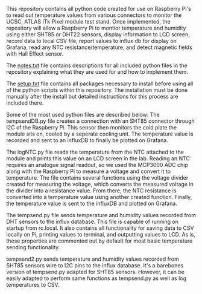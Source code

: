 This repository contains all python code created for use on Raspberry Pi's to read out temperature values from various connectors to monitor the UCSC, ATLAS ITk Pixel module test stand. Once implemented, the repository will allow a Raspberry Pi to montior temperature and humidity using either SHT85 or DHT22 sensors, display information to LCD screen, record data to local CSV file, report values to influx db for display on Grafana, read any NTC resistance/temperature, and detect magnetic fields with Hall Effect sensor.

The [notes.txt](https://github.com/npeake/Raspberry-Pi-Monitoring/blob/main/notes.txt) file contains descriptions for all included python files in the repository explaining what they are used for and how to implement them.

The [setup.txt](https://github.com/npeake/Raspberry-Pi-Monitoring/blob/main/setup.txt) file contains all packages necessary to install before using all of the python scripts within this repository. The installation must be done manually after the install but detailed instructions for this process are included there. 

Some of the most used python files are described below:
The tempsendDB.py file creates a connection with an SHT85 connector through I2C of the Raspberry Pi. This sensor then monitors the cold plate the module sits on, cooled by a seperate cooling unit. The temperature value is recorded and sent to an influxDB to finally be plotted on Grafana.

The logNTC.py file reads the temperature from the NTC attached to the module and prints this value on an LCD screen in the lab. Reading an NTC requires an analogue signal readout, so we used the MCP3000 ADC chip along with the Raspberry Pi to measure a voltage and convert it to temperature. The file contains several functions using the voltage divider created for measuring the voltage, which converts the measured voltage in the divider into a resistance value. From there, the NTC resistance is converted into a temperature value using another created function. Finally, the temperature value is sent to the influxDB and plotted on Grafana. 

The tempsend.py file sends temperature and humidity values recorded from DHT sensors to the influx database. This file is capable of running on startup from rc.local. It also contains all functionality for saving data to CSV locally on Pi, printing values to terminal, and outputting values to LCD. As is, these properties are commented out by default for most basic temperature sending functionality. 

tempsend2.py sends temperature and humidity values recorded from SHT85 sensors wire to I2C pins to the influx database. It's a barebones version of tempsend.py adapted for SHT85 sensors. However, it can be easily adapted to perform same functions as tempsend.py as well as log temperatures to CSV. 

